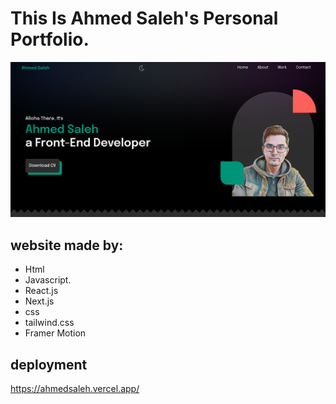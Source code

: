 # This Is Ahmed Saleh's Personal Portfolio.

![portfolio image](public/images/portfolio-image.webp)

## website made by:

- Html
- Javascript.
- React.js
- Next.js
- css
- tailwind.css
- Framer Motion

## deployment

https://ahmedsaleh.vercel.app/
